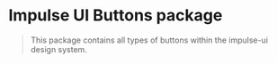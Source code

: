 # Impulse UI Buttons package

> This package contains all types of buttons within the impulse-ui design system.